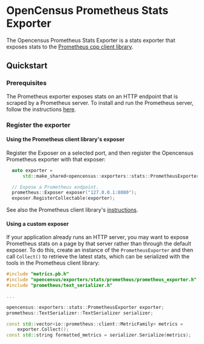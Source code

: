 # OpenCensus Prometheus Stats Exporter

The Opencensus Prometheus Stats Exporter is a stats exporter that exposes stats
to the
[Prometheus cpp client library](https://github.com/jupp0r/prometheus-cpp).

## Quickstart

### Prerequisites

The Prometheus exporter exposes stats on an HTTP endpoint that is scraped by
a Prometheus server. To install and run the Prometheus server, follow
the instructions [here](https://prometheus.io/docs/introduction/first_steps/).

### Register the exporter

#### Using the Prometheus client library's exposer

Register the Exposer on a selected port, and then register the Opencensus
Prometheus exporter with that exposer:

```c++
  auto exporter =
      std::make_shared<opencensus::exporters::stats::PrometheusExporter>();

  // Expose a Prometheus endpoint.
  prometheus::Exposer exposer("127.0.0.1:8080");
  exposer.RegisterCollectable(exporter);
```

See also the Prometheus client library's
[instructions](https://github.com/jupp0r/prometheus-cpp#usage).

#### Using a custom exposer

If your application already runs an HTTP server, you may want to expose
Prometheus stats on a page by that server rather than through the default
exposer. To do this, create an instance of the `PrometheusExporter` and then
call `Collect()` to retrieve the latest stats, which can be serialized with the
tools in the Prometheus client library:

```c++
#include "metrics.pb.h"
#include "opencensus/exporters/stats/prometheus/prometheus_exporter.h"
#include "prometheus/text_serializer.h"

...

opencensus::exporters::stats::PrometheusExporter exporter;
prometheus::TextSerializer::TextSerializer serializer;

const std::vector<io::prometheus::client::MetricFamily> metrics =
    exporter.Collect();
const std::string formatted_metrics = serializer.Serialize(metrics);

```
